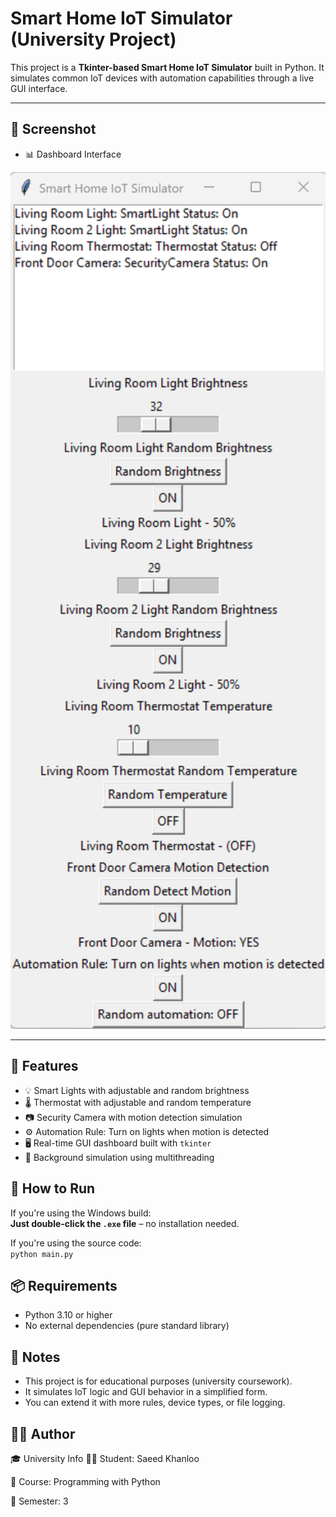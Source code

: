 # Smart Home IoT Simulator (University Project)

This project is a **Tkinter-based Smart Home IoT Simulator** built in Python. It simulates common IoT devices with automation capabilities through a live GUI interface.

---

## 📸 Screenshot

- 📊 Dashboard Interface  
<img src="./assets/dashboard.png" alt="Smart Home Dashboard" width="600"/>

---


## 🧠 Features

- 💡 Smart Lights with adjustable and random brightness  
- 🌡️ Thermostat with adjustable and random temperature  
- 📷 Security Camera with motion detection simulation  
- ⚙️ Automation Rule: Turn on lights when motion is detected  
- 🖥️ Real-time GUI dashboard built with `tkinter`  
- 🔁 Background simulation using multithreading  

## 🚀 How to Run

If you're using the Windows build:  
**Just double-click the `.exe` file** – no installation needed.

If you're using the source code:  
`python main.py`



## 📦 Requirements

- Python 3.10 or higher  
- No external dependencies (pure standard library)

## 📌 Notes

- This project is for educational purposes (university coursework).  
- It simulates IoT logic and GUI behavior in a simplified form.  
- You can extend it with more rules, device types, or file logging.

## 👨‍🎓 Author

🎓 University Info
👨‍🎓 Student: Saeed Khanloo

🧠 Course: Programming with Python

📅 Semester: 3
